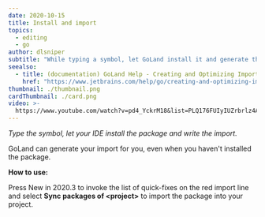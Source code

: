 ```yaml
---
date: 2020-10-15
title: Install and import
topics:
  - editing
  - go
author: dlsniper
subtitle: "While typing a symbol, let GoLand install it and generate the import."
seealso:
  - title: (documentation) GoLand Help - Creating and Optimizing Imports
    href: "https://www.jetbrains.com/help/go/creating-and-optimizing-imports.html"
thumbnail: ./thumbnail.png
cardThumbnail: ./card.png
video: >-
  https://www.youtube.com/watch?v=pd4_YckrM18&list=PLQ176FUIyIUZrbrlz4AY1V8VzBJKZyVlW&index=59
---
```


_Type the symbol, let your IDE install the package and write the import._

GoLand can generate your import for you, even when you haven't installed the package.

**How to use:**

Press <span class="tag is-rounded">New in 2020.3</span> to invoke the list of quick-fixes on the red import line and select **Sync packages of <project\>** to import the package into your project.
